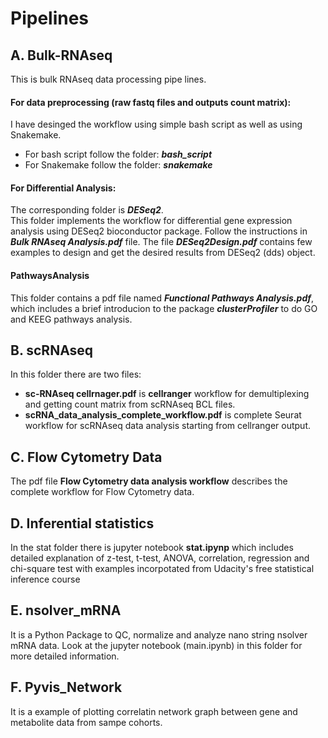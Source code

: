 # Pipelines

 ## A. Bulk-RNAseq 
This is bulk RNAseq data processing pipe lines.
#### For data preprocessing (raw fastq files and outputs count matrix):
I have desinged the workflow using simple bash script as well as using Snakemake.
- For bash script follow the folder: ***bash_script***
- For Snakemake follow the folder: ***snakemake***
#### For Differential Analysis:
The corresponding folder is ***DESeq2***.\
This folder implements the workflow for  differential gene expression analysis using DESeq2 bioconductor package. Follow the instructions in ***Bulk RNAseq Analysis.pdf*** file. The file ***DESeq2Design.pdf***  contains few examples to design and get the desired results from DESeq2 (dds) object.

#### PathwaysAnalysis
This folder contains a pdf file named ***Functional Pathways Analysis.pdf***, which includes a brief introducion to the package ***clusterProfiler*** to do GO and KEEG pathways analysis.

## B. scRNAseq
In this folder there are two files:
- **sc-RNAseq cellrnager.pdf** is **cellranger** workflow for demultiplexing and getting count matrix from scRNAseq BCL files.
- **scRNA_data_analysis_complete_workflow.pdf** is complete Seurat workflow for scRNAseq data analysis starting from cellranger output.

## C. Flow Cytometry Data
The pdf file **Flow Cytometry data analysis workflow** describes the complete workflow for Flow Cytometry data.


## D. Inferential statistics
In the stat folder there is jupyter notebook **stat.ipynp** which includes detailed explanation of z-test, t-test, ANOVA, correlation, regression and chi-square test with examples incorpotated from Udacity's free statistical inference course


## E. nsolver_mRNA
It is a Python Package  to QC, normalize and analyze nano string nsolver mRNA data.
Look at the jupyter notebook (main.ipynb) in this folder for more detailed information.

## F. Pyvis_Network
It is a example of plotting correlatin network graph between gene and metabolite data from sampe cohorts.
